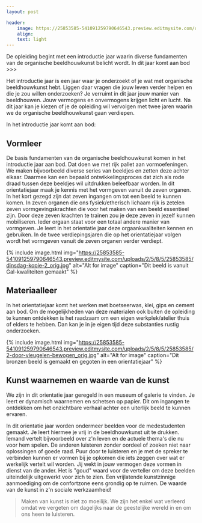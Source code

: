 ```yaml
---
layout: post

header:
    image: https://25853585-541091259790646543.preview.editmysite.com/uploads/2/5/8/5/25853585/header-0_orig.jpg
    align:
    text: light
---
```

De opleiding begint met een introductie jaar waarin diverse fundamenten van de organische beeldhouwkunst belicht wordt. In dit jaar komt aan bod >>>

Het introductie jaar is een jaar waar je onderzoekt of je wat met organische beeldhouwkunst hebt. Liggen daar vragen die jouw leven verder helpen en die je zou willen onderzoeken?
Je verruimt in dit jaar jouw manier van beeldhouwen. Jouw vermogens en onvermogens krijgen licht en lucht. Na dit jaar kan je kiezen of je de opleiding wil vervolgen met twee jaren waarin we de organische beeldhouwkunst gaan verdiepen.

In het introductie jaar komt aan bod:

## Vormleer
De basis fundamenten van de organische beeldhouwkunst komen in het introductie jaar aan bod. Dat doen we met rijk pallet aan vormoefeningen.
We maken bijvoorbeeld diverse series van beeldjes en zetten deze achter elkaar. Daarmee kan een bepaald ontwikkelingsproces dat zich als rode draad tussen deze beeldjes wil uitdrukken beleefbaar worden.
In dit orientatiejaar maak je kennis met het vormgeven vanuit de zeven organen. In het kort gezegd zijn dat zeven ingangen om tot een beeld te kunnen komen. In zeven organen die ons fysiek/etherisch lichaam rijk is zetelen zeven vormgevingskrachten die voor het maken van een beeld essentieel zijn. Door deze zeven krachten te trainen zou je deze zeven in jezelf kunnen mobiliseren. Ieder orgaan staat voor een totaal andere manier van vormgeven. Je leert in het orientatie jaar deze orgaankwaliteiten kennen en gebruiken. In de twee verdiepingsjaren die op het orientatiejaar volgen wordt het vormgeven vanuit de zeven organen verder verdiept.   

{% include image.html img="https://25853585-541091259790646543.preview.editmysite.com/uploads/2/5/8/5/25853585/dinsdag-kopie-2_orig.jpg" alt="Alt for image" caption="Dit beeld is vanuit Gal-kwaliteiten gemaakt" %}


## Materiaalleer
In het orientatiejaar komt het werken met boetseerwas, klei, gips en cement aan bod.
Om de mogelijkheden van deze materialen ook buiten de opleiding te kunnen ontdekken is het raadzaam om een eigen werkplek/atelier thuis of elders te hebben. Dan kan je in je eigen tijd deze substanties rustig onderzoeken.  

{% include image.html img="https://25853585-541091259790646543.preview.editmysite.com/uploads/2/5/8/5/25853585/2-door-vleugelen-bewogen_orig.jpg" alt="Alt for image" caption="Dit bronzen beeld is gemaakt en gegoten in een orientatiejaar" %}

## Kunst waarnemen en waarde van de kunst
We zijn in dit orientatie jaar geregeld in een museum of galerie te vinden. Je leert er dynamisch waarnemen en schetsen op papier. Dit om ingangen te ontdekken om het onzichtbare verhaal achter een uiterlijk beeld te kunnen ervaren.

In dit orientatie jaar worden ondermeer beelden voor de medestudenten gemaakt. Je leert hiermee je vrij in de beeldhouwkunst uit te drukken. Iemand vertelt bijvoorbeeld over z'n leven en de actuele thema's die nu voor hem spelen. De anderen luisteren zonder oordeel of zoeken niet naar oplossingen of goede raad. Puur door te luisteren en je met de spreker te verbinden kunnen er vormen bij je opkomen die iets zeggen over wat er werkelijk vertelt wil worden. Jij wekt in jouw vermogen deze vormen in dienst van de ander.
Het is "goud" waard voor de verteller om deze beelden uiteindelijk uitgewerkt voor zich te zien. Een vrijlatende kunstzinnige aanmoediging om de confortzone eens grondig op te ruimen.
De waarde van de kunst in z'n sociale werkzaamheid!  


> Maken van kunst is niet zo moeilijk. We zijn het enkel wat verleerd omdat we vergeten om dagelijks naar de geestelijke wereld in en om ons heen te luisteren.
